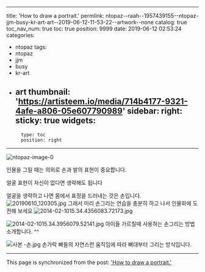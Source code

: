 
---
title: 'How to draw a portrait.'
permlink: ntopaz--raah--1957439155--ntopaz-jjm-busy-kr-art-art--2019-06-12-11-53-22--artwork--none
catalog: true
toc_nav_num: true
toc: true
position: 9999
date: 2019-06-12 02:53:24
categories:
- ntopaz
tags:
- ntopaz
- jjm
- busy
- kr-art
- art
thumbnail: 'https://artisteem.io/media/714b4177-9321-4afe-a806-05e607790989'
sidebar:
    right:
        sticky: true
widgets:
    -
        type: toc
        position: right
---


![ntopaz-image-0](https://artisteem.io/media/714b4177-9321-4afe-a806-05e607790989)

인물을 그릴 때는 의외로 손과 발의 표현이 중요합니다. 

얼굴 표현이 자신이 없다면 생략해도 됩니다 

얼굴을 생략하고 나면 몸에서 표정을 드러내는 것은 손입니다.
![20190610_120305.jpg](https://cdn.steemitimages.com/DQmUbGS8GLxsmN7EuEJTYNtjQf5Pd42mhAZZfbp7NirMhzt/20190610_120305.jpg)
그래서 미리 손그리는 연습을 충분히 하고 나서 인물화에 도전해 보세요
![2014-02-1015.34.4356083.72173.jpg](https://cdn.steemitimages.com/DQmeRQ7NmwXqEtSmsxALc6WEUFBoPtYAPHtX7nmJVpWRL8w/2014-02-1015.34.4356083.72173.jpg)

![2014-02-1015.34.3956079.52141.jpg](https://cdn.steemitimages.com/DQmSXAV8xGUtt3f8gsTwEjxfqiZMTUgZQjgjXXg6F6bRPdB/2014-02-1015.34.3956079.52141.jpg)
아이들 가르칠때 사용하는 손그리는 방법 소개합니다. ^^

![사본 -손.jpg](https://cdn.steemitimages.com/DQmdcDW17KjdXSahzLFTst8TjUtAiEA18XEa9YBPzUdy33e/%EC%82%AC%EB%B3%B8%20-%EC%86%90.jpg)
손가락 뼈들의 자연스런 움직임에 따라 뼈대부터 그리는 방식입니다.

- - -

This page is synchronized from the post: ['How to draw a portrait.'](https://steemit.com/@raah/ntopaz--raah--1957439155--ntopaz-jjm-busy-kr-art-art--2019-06-12-11-53-22--artwork--none)
